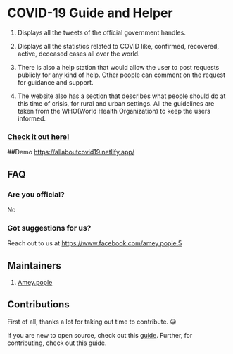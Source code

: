 # COVID-19 Guide and Helper

1. Displays all the tweets of the official government handles.

2. Displays all the statistics related to COVID like, confirmed, recovered, active, deceased cases all over the world.

3. There is also a help station that would allow the user to post requests publicly for any kind of help. Other people can comment on the request for guidance and support.

4. The website also has a section that describes what people should do at this time of crisis, for rural and urban settings. All the guidelines are taken from the WHO(World Health Organization) to keep the users informed.

### [Check it out here!](https://coviddesk.in)

##Demo
https://allaboutcovid19.netlify.app/

## FAQ

### Are you official?
No


### Got suggestions for us?
Reach out to us at https://www.facebook.com/amey.pople.5


## Maintainers

1. [Amey.pople](https://github.com/ameypople123/covid--19-website)

## Contributions

First of all, thanks a lot for taking out time to contribute. :grinning:

If you are new to open source, check out this [guide](https://github.com/ameypople123/covid--19-website/settings). Further, for contributing, check out this [guide](CONTRIBUTING.md).

